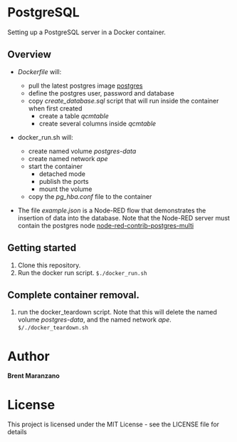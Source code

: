 # PostgreSQL
Setting up a PostgreSQL server in a Docker container.

## Overview
* *Dockerfile* will: 
  * pull the latest postgres image [postgres](https://hub.docker.com/_/postgres)
  * define the postgres user, password and database
  * copy *create_database.sql* script that will run inside the container when first created
    * create a table *qcmtable*
    * create several columns inside *qcmtable*

* docker_run.sh will:
  * create named volume *postgres-data*
  * create named network *ape*
  * start the container 
    * detached mode
    * publish the ports
    * mount the volume
  * copy the *pg_hba.conf* file to the container

* The file *example.json* is a Node-RED flow that demonstrates the insertion of data into the database.
Note that the Node-RED server must contain the postgres node 
[node-red-contrib-postgres-multi](https://flows.nodered.org/node/node-red-contrib-postgres-multi)

## Getting started
1. Clone this repository.
2. Run the docker run script.
`$./docker_run.sh`

## Complete container removal.
1. run the docker_teardown script. Note that this will delete the named volume *postgres-data*,
and the named network *ape*.
`$/./docker_teardown.sh`

# Author

**Brent Maranzano**

# License

This project is licensed under the MIT License - see the LICENSE file for details
